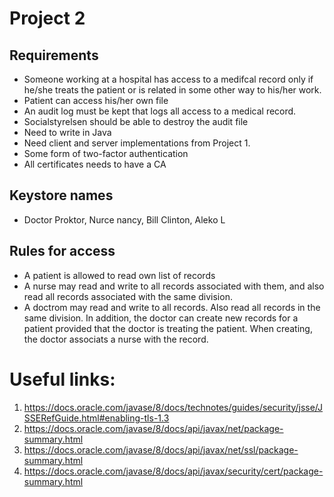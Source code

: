 # Project 2

## Requirements
- Someone working at a hospital has access to a medifcal record only if he/she treats the patient or is related in some other way to his/her work.
- Patient can access his/her own file
- An audit log must be kept that logs all access to a medical record.
- Socialstyrelsen should be able to destroy the audit file
- Need to write in Java
- Need client and server implementations from Project 1.
- Some form of two-factor authentication
- All certificates needs to have a CA

## Keystore names
- Doctor Proktor, Nurce nancy, Bill Clinton, Aleko L


## Rules for access
- A patient is allowed to read own list of records
- A nurse may read and write to all records associated with them, and also read all records associated with the same division.
- A doctrom may read and write to all records. Also read all records in the same division. In addition, the doctor can create new records for a patient provided that the doctor is treating the patient. When creating, the doctor associats a nurse with the record.

# Useful links:
1. https://docs.oracle.com/javase/8/docs/technotes/guides/security/jsse/JSSERefGuide.html#enabling-tls-1.3
2. https://docs.oracle.com/javase/8/docs/api/javax/net/package-summary.html
3. https://docs.oracle.com/javase/8/docs/api/javax/net/ssl/package-summary.html
4. https://docs.oracle.com/javase/8/docs/api/javax/security/cert/package-summary.html
